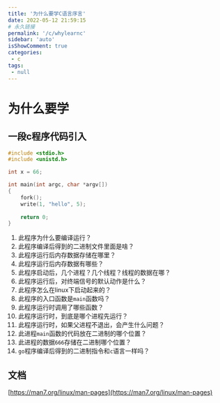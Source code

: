 ```yaml
---
title: '为什么要学C语言序言'
date: 2022-05-12 21:59:15
# 永久链接
permalink: '/c/whylearnc'
sidebar: 'auto'
isShowComment: true
categories:
 - c
tags:
 - null
---
```






# 为什么要学



## 一段c程序代码引入

```c
#include <stdio.h>
#include <unistd.h>

int x = 66;

int main(int argc, char *argv[])
{
    fork();
    write(1, "hello", 5);
    
    return 0;
}
```



1.   此程序为什么要编译运行？
2.   此程序编译后得到的二进制文件里面是啥？
3.   此程序运行后内存数据存储在哪里？
4.   此程序运行后内存数据有哪些？
5.   此程序启动后，几个进程？几个线程？线程的数据在哪？
6.   此程序运行后，对终端信号的默认动作是什么？
7.   此程序怎么在linux下启动起来的？
8.   此程序的入口函数是`main`函数吗？
9.   此程序运行时调用了哪些函数？
10.   此程序运行时，到底是哪个进程先运行？
11.   此程序运行时，如果父进程不退出，会产生什么问题？
12.   此进程`main`函数的代码放在二进制的哪个位置？
13.   此进程的数据`666`存储在二进制哪个位置？
14.   `go`程序编译后得到的二进制指令和`c`语言一样吗？





## 文档

[https://man7.org/linux/man-pages](https://man7.org/linux/man-pages)



